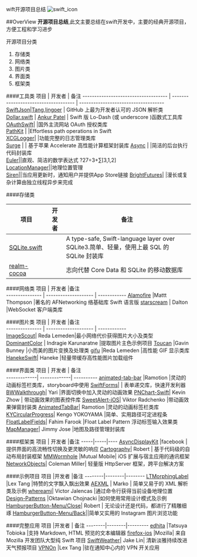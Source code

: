 wift开源项目总结
![swift_icon](http://i6.265g.com/images/201408/201408011515382305.png)

##OverView
**开源项目总结**,此文主要总结在swift开发中，主要的经典开源项目，方便工程和学习进步

开源项目分类  
1. 存储类  
2. 网络类  
3. 图片类  
4. 界面类  
5. 框架类  


####工具类
项目	                               | 开发者                               | 备注
------------------------------------ | ------------------------------------ | ------------------------------------
[SwiftJson](https://github.com/SwiftyJSON/SwiftyJSON)|[Tang](https://github.com/tangplin),[lingoer](https://github.com/lingoer)  | GitHub 上最为开发者认可的 JSON 解析类
[Dollar.swift](https://github.com/ankurp/Dollar.swift) | [Ankur Patel](https://github.com/ankurp)  | Swift 版 Lo-Dash (或 underscore )函数式工具库  
[OAuthSwift](https://github.com/dongri/OAuthSwift)| |国外主流网站 OAuth 授权类库  
[PathKit](https://github.com/kylef/PathKit) | |Effortless path operations in Swift  
[XCGLogger](https://github.com/DaveWoodCom/XCGLogger)| |功能完整的日志管理类库   
[Surge](https://github.com/mattt/Surge) | | 基于苹果 Accelerate 高性能计算框架封装库 
[Async](https://github.com/duemunk/Async) | |简洁的后台执行代码封装库  
 [Euler](https://github.com/mattt/Euler)||直观、简洁的数学表达式 ?27÷3+∑[3,1,2]  
 [LocationManager](https://github.com/varshylmobile/LocationManager)||地理位置管理  
[Siren](https://github.com/ArtSabintsev/Siren)||当应用更新时，通知用户并提供App Store链接 
[BrightFutures](https://github.com/Thomvis/BrightFutures)| |漫长或复杂计算由独立线程异步来完成  

####存储类

项目	                               | 开发者                               | 备注
------------------------------------ | ------------------------------------ | ------------------------------------
[SQLite.swift](https://github.com/stephencelis/SQLite.swift)|  | A type-safe, Swift-language layer over SQLite3.简单、轻量，使用上最 SQL 的 SQLite 封装库  
[realm-cocoa](https://github.com/realm/realm-cocoa)||志向代替 Core Data 和 SQLite 的移动数据库  
 
 
 
####网络类
项目	            | 开发者	           |备注    
--------------- | -------------------- | ------------
[Alamofire](https://github.com/Alamofire/Alamofire)	|Mattt Thompson	 |著名的 AFNetworking 络基础库 Swift 语言版
[starscream](https://github.com/daltoniam/starscream) |	Dalton 	|WebSocket 客户端类库


####图片类
项目	            | 开发者	           |备注    
--------------- | -------------------- | ------------  
[ImageScout](https://github.com/kaishin/ImageScout)|	Reda Lemeden|最小网络代价获得图片大小及类型  
[DominantColor](https://github.com/indragiek/DominantColor) |	Indragie Karunaratne	|提取图片主色示例项目
[Toucan](https://github.com/gavinbunney/Toucan)	|Gavin Bunney	|小而美的图片变换及处理类
[gifu](https://github.com/kaishin/gifu)	|Reda Lemeden	|高性能 GIF 显示类库
[HanekeSwift](https://github.com/Haneke/HanekeSwift)|	Haneke	|轻量带缓存高性能图片加载组件

####界面类
项目	        |  开发者	|   备注  
-------------| -------------| ---------- 
[animated-tab-bar](https://github.com/Ramotion/animated-tab-bar)	|Ramotion	|灵动的动画标签栏类库，storyboard中使用
[SwiftForms](https://github.com/ortuman/SwiftForms)| |	表单递交库，快速开发利器
[BWWalkthrough](https://github.com/ariok/BWWalkthrough)|	Yari	|界面切换中加入灵动的动画效果
[PNChart-Swift](https://github.com/kevinzhow/PNChart-Swift)|	Kevin Zhow |	带动画效果的图表控件库
[SweetAlert-iOS](https://github.com/codestergit/SweetAlert-iOS)|	Viktor Radchenko	|带动画效果弹窗封装类
[AnimatedTabBar](https://github.com/Ramotion/animated-tab-bar)|	Ramotion	|灵动的动画标签栏类库
[KYCircularProgress](https://github.com/kentya6/KYCircularProgress)|	Kengo YOKOYAMA	|简单、实用路径可定进程条
[FloatLabelFields](https://github.com/FahimF/FloatLabelFields)|	Fahim Farook	|Float Label Pattern 浮动标签输入效果类
[MapManager](https://github.com/varshylmobile/MapManager)|	Jimmy Jose	|地图及路径管理封装库

####框架类
项目  |	开发者	|备注
-----|-----|----
[AsyncDisplayKit](https://github.com/facebook/AsyncDisplayKit)	|facebook	|提供界面的高流畅性切换及更灵敏的响应
[Cartography](https://github.com/robb/Cartography)|	Robert |	基于代码级的自动布局封装框架
[MMWormhole](https://github.com/mutualmobile/MMWormhole)	|Mutual Mobile|	iOS 扩展与宿主应用的通讯框架
[NetworkObjects](https://github.com/colemancda/NetworkObjects)|	Coleman Miller|	轻量版 HttpServer 框架，跨平台解决方案

####示例项目
项目	   |开发者	|备注
--------|--------|--------
[LTMorphingLabel](https://github.com/lexrus/LTMorphingLabel)	 |Lex Tang	|特赞的文字飘入飘出效果
[AEXML](https://github.com/tadija/AEXML) |	Marko |	简单又易于的 XML 解析类及示例
[whereami](https://github.com/victor/whereami)|	Victor Jalencas	|通过命令行获得当前设备地理位置
[Design-Patterns](https://github.com/ochococo/Design-Patterns-In-Swift)	|Oktawian Chojnacki	|如何使用常用设计模式及示例
[HamburgerButton-Menu/Close](https://github.com/robb/hamburger-button)|	Robert |	无论设计还是代码，都进行了精雕细琢
[HamburgerButton-Menu/Back](https://github.com/fastred/HamburgerButton)||简单又实用的 Instagram 图片浏览功能

####完整应用
项目	  |开发者 |	备注
--------|--------|---------
[edhita](https://github.com/tnantoka/edhita)	|Tatsuya Tobioka	|支持 Markdown, HTML 预览的文本编辑器
[firefox-ios](https://github.com/mozilla/firefox-ios)	|Mozilla|	来自 Mozilla 开发团队大型纯 Swift 项目
[SwiftWeather](https://github.com/JakeLin/SwiftWeather)|	Jake Lin|	清新淡雅持续改进天气预报项目
[VPNOn](https://github.com/lexrus/VPNOn)	|Lex Tang	|驻在通知中心内的 VPN 开关应用




